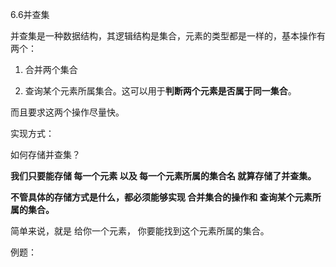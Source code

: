 6.6并查集

并查集是一种数据结构，其逻辑结构是集合，元素的类型都是一样的，基本操作有两个：

1. 合并两个集合

2. 查询某个元素所属集合。这可以用于**判断两个元素是否属于同一集合**。

而且要求这两个操作尽量快。



实现方式：

如何存储并查集？

**我们只要能存储 每一个元素 以及 每一个元素所属的集合名 就算存储了并查集。**

**不管具体的存储方式是什么，都必须能够实现 合并集合的操作和 查询某个元素所属的集合。**

简单来说，就是  给你一个元素， 你要能找到这个元素所属的集合。

例题：





